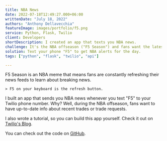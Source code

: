 ```yaml
---
title: NBA News
date: 2022-07-18T12:49:27.000+06:00
writtenDate: "July 18, 2022"
authors: "Anthony Dellavecchia"
featureImage: images/portfolio/f5.png
service: Python, Flask, Twilio
client: Developers
shortDescription: I created an app that texts you NBA news.
challenge: It's the NBA offseason ("F5 Season") and fans want the latest breaking news.
solution: Text your phone "F5" to get NBA alerts for the day.
tags: ["python", "flask", "twilio", "api"]

---
```


F5 Season is an NBA meme that means fans are constantly refreshing their news feeds to learn about breaking news. 

    > F5 on your keyboard is the refresh button.

I built an app that sends you NBA news whenever you text "F5" to your Twilio phone number. Why? Well, during the NBA offseason, fans want to have up-to-date info about recent trades or trade requests.

I also wrote a tutorial, so you can build this app yourself. Check it out on [Twilio's Blog](https://www.twilio.com/blog/get-the-latest-nba-news-sent-to-your-phone-via-sms).

You can check out the code on [GitHub](https://github.com/anthonyjdella/nba-news).
